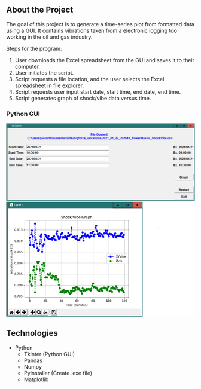 ## About the Project
The goal of this project is to generate a time-series plot from formatted data using a GUI. It contains vibrations taken from a electronic logging too working in the oil and gas industry. 

Steps for the program:
1. User downloads the Excel spreadsheet from the GUI and saves it to their computer.
2. User initiates the script.
3. Script requests a file location, and the user selects the Excel spreadsheet in file explorer.
4. Script requests user input start date, start time, end date, end time.
5. Script generates graph of shock/vibe data versus time.


### Python GUI
![python_gui](python_gui.png)
![python_gui_graph.png](python_gui_graph.png)

## Technologies
* Python
  * Tkinter (Python GUI)
  * Pandas
  * Numpy
  * Pyinstaller (Create .exe file)
  * Matplotlib

